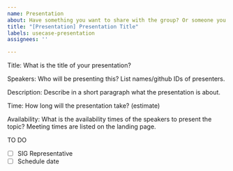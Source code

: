 ```yaml
---
name: Presentation
about: Have something you want to share with the group? Or someone you would like to invite to speak? Propose a presentation for the SIG-Security weekly meetings.
title: "[Presentation] Presentation Title"
labels: usecase-presentation
assignees: ''

---
```

<!-- We welcome any topic related to our mission and charter. Typical topics: projects, real-world use-cases, challenges or success stories -->

Title: What is the title of your presentation?

Speakers: Who will be presenting this? List names/github IDs of presenters.

Description: Describe in a short paragraph what the presentation is about.

Time: How long will the presentation take? (estimate)

Availability: What is the availability times of the speakers to present the topic? Meeting times are listed on the landing page. 

TO DO
- [ ] SIG Representative
- [ ] Schedule date

